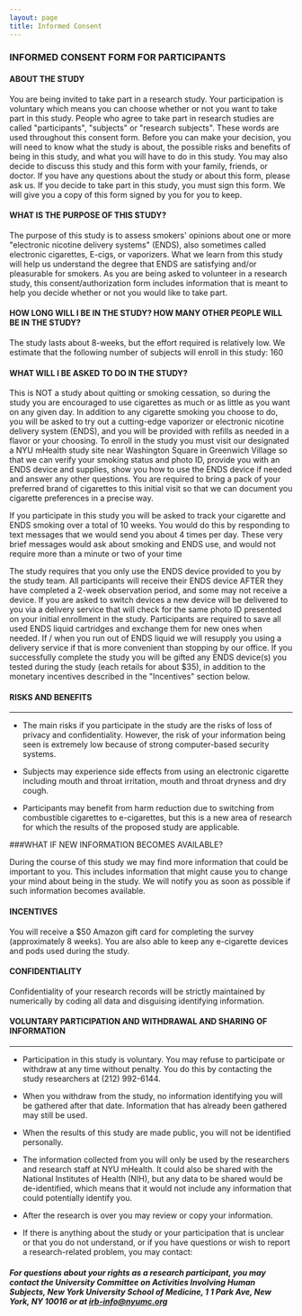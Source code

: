 ```yaml
---
layout: page
title: Informed Consent 
---
```


### INFORMED CONSENT FORM FOR PARTICIPANTS

#### ABOUT THE STUDY

You are being invited to take part in a research study. Your participation is voluntary which means you can choose whether or not you want to take part in this study. People who agree to take part in research studies are called "participants", "subjects" or "research subjects". These words are used throughout this consent form. Before you can make your decision, you will need to know what the study is about, the possible risks and benefits of being in this study, and what you will have to do in this study. You may also decide to discuss this study and this form with your family, friends, or doctor. If you have any questions about the study or about this form, please ask us. If you decide to take part in this study, you must sign this form. We will give you a copy of this form signed by you for you to keep.

#### WHAT IS THE PURPOSE OF THIS STUDY?

The purpose of this study is to assess smokers' opinions about one or more "electronic nicotine delivery systems" (ENDS), also sometimes called electronic cigarettes, E-cigs, or vaporizers. What we learn from this study will help us understand the degree that ENDS are satisfying and/or pleasurable for smokers. As you are being asked to volunteer in a research study, this consent/authorization form includes information that is meant to help you decide whether or not you would like to take part.

#### HOW LONG WILL I BE IN THE STUDY? HOW MANY OTHER PEOPLE WILL BE IN THE STUDY?

The study lasts about 8-weeks, but the effort required is relatively low. We estimate that the following number of subjects will enroll in this study: 160

#### WHAT WILL I BE ASKED TO DO IN THE STUDY?

This is NOT a study about quitting or smoking cessation, so during the study you are encouraged to use cigarettes as much or as little as you want on any given day. In addition to any cigarette smoking you choose to do, you will be asked to try out a cutting-edge vaporizer or electronic nicotine delivery system (ENDS), and you will be provided with refills as needed in a flavor or your choosing. To enroll in the study you must visit our designated a NYU mHealth study site near Washington Square in Greenwich Village so that we can verify your smoking status and photo ID, provide you with an ENDS device and supplies, show you how to use the ENDS device if needed and answer any other questions. You are required to bring a pack of your preferred brand of cigarettes to this initial visit so that we can document you cigarette preferences in a precise way.

If you participate in this study you will be asked to track your cigarette and ENDS smoking over a total of 10 weeks. You would do this by responding to text messages that we would send you about 4 times per day. These very brief messages would ask about smoking and ENDS use, and would not require more than a minute or two of your time

The study requires that you only use the ENDS device provided to you by the study team. All participants will receive their ENDS device AFTER they have completed a 2-week observation period, and some may not receive a device. If you are asked to switch devices a new device will be delivered to you via a delivery service that will check for the same photo ID presented on your initial enrollment in the study. Participants are required to save all used ENDS liquid cartridges and exchange them for new ones when needed. If / when you run out of ENDS liquid we will resupply you using a delivery service if that is more convenient than stopping by our office. If you successfully complete the study you will be gifted any ENDS device(s) you tested during the study (each retails for about $35), in addition to the monetary incentives described in the "Incentives" section below.

#### RISKS AND BENEFITS

----------------------

+ The main risks if you participate in the study are the risks of loss of privacy and confidentiality. However, the risk of your information being seen is extremely low because of strong computer-based security systems.

+ Subjects may experience side effects from using an electronic cigarette including mouth and throat irritation, mouth and throat dryness and dry cough.

+ Participants may benefit from harm reduction due to switching from combustible cigarettes to e-cigarettes, but this is a new area of research for which the results of the proposed study are applicable.

###WHAT IF NEW INFORMATION BECOMES AVAILABLE?

During the course of this study we may find more information that could be important to you. This includes information that might cause you to change your mind about being in the study. We will notify you as soon as possible if such information becomes available.

#### INCENTIVES

You will receive a $50 Amazon gift card for completing the survey (approximately 8 weeks). You are also able to keep any e-cigarette devices and pods used during the study.

#### CONFIDENTIALITY

Confidentiality of your research records will be strictly maintained by numerically by coding all data and disguising identifying information.

#### VOLUNTARY PARTICIPATION AND WITHDRAWAL AND SHARING OF INFORMATION

---------------------------------------------------------------------

+ Participation in this study is voluntary. You may refuse to participate or withdraw at any time without penalty. You do this by contacting the study researchers at (212) 992-6144.

+ When you withdraw from the study, no information identifying you will be gathered after that date. Information that has already been gathered may still be used.

+ When the results of this study are made public, you will not be identified personally.

+ The information collected from you will only be used by the researchers and research staff at NYU mHealth. It could also be shared with the National Institutes of Health (NIH), but any data to be shared would be de-identified, which means that it would not include any information that could potentially identify you.

+ After the research is over you may review or copy your information.

+ If there is anything about the study or your participation that is unclear or that you do not understand, or if you have questions or wish to report a research-related problem, you may contact:

##### For questions about your rights as a research participant, you may contact the University Committee on Activities Involving Human Subjects, New York University School of Medicine, 1 1 Park Ave, New York, NY 10016 or at irb-info@nyumc.org
